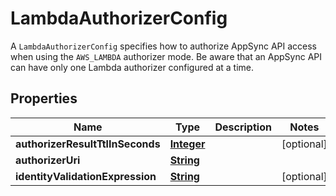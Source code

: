 

# LambdaAuthorizerConfig

A <code>LambdaAuthorizerConfig</code> specifies how to authorize AppSync API access when using the <code>AWS_LAMBDA</code> authorizer mode. Be aware that an AppSync API can have only one Lambda authorizer configured at a time.

## Properties

| Name | Type | Description | Notes |
|------------ | ------------- | ------------- | -------------|
|**authorizerResultTtlInSeconds** | [**Integer**](Integer.md) |  |  [optional] |
|**authorizerUri** | [**String**](String.md) |  |  |
|**identityValidationExpression** | [**String**](String.md) |  |  [optional] |



